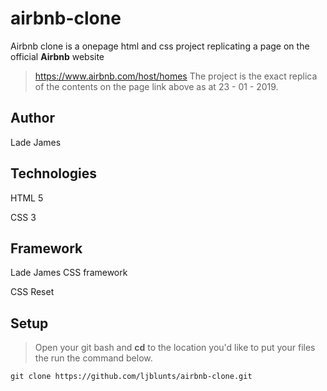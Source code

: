 # airbnb-clone
Airbnb clone is a onepage html and css project replicating a page on the official **Airbnb** website
> https://www.airbnb.com/host/homes
The project is the exact replica of the contents on the page link above as at 23 - 01 - 2019.

## Author
Lade James

## Technologies
HTML 5

CSS 3

## Framework
Lade James CSS framework

CSS Reset

## Setup
> Open your git bash and **cd** to the location you'd like to put your files the run the command below.

`git clone https://github.com/ljblunts/airbnb-clone.git`
